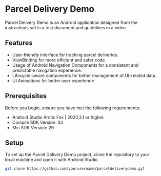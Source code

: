 # Parcel Delivery Demo

Parcel Delivery Demo is an Android application designed from the instructions set in a test document and guidelines in a video.

## Features

- User-friendly interface for tracking parcel deliveries.
- ViewBinding for more efficient and safer code.
- Usage of Android Navigation Components for a consistent and predictable navigation experience.
- Lifecycle-aware components for better management of UI-related data.
- UI Animations for better user experience

## Prerequisites

Before you begin, ensure you have met the following requirements:

- Android Studio Arctic Fox | 2020.3.1 or higher.
- Compile SDK Version: 34
- Min SDK Version: 29

## Setup

To set up the Parcel Delivery Demo project, clone the repository to your local machine and open it with Android Studio.

```bash
git clone https://github.com/yourusername/parceldeliverydemo.git
